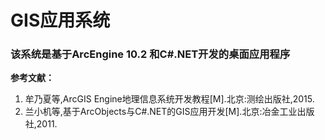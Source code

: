 # GIS应用系统
### 该系统是基于ArcEngine 10.2 和C#.NET开发的桌面应用程序

**参考文献：**
1. 牟乃夏等,ArcGIS Engine地理信息系统开发教程[M].北京:测绘出版社,2015.
2. 兰小机等,基于ArcObjects与C#.NET的GIS应用开发[M].北京:冶金工业出版社,2011.
